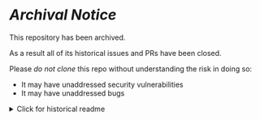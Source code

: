 # ***Archival Notice***
This repository has been archived.

As a result all of its historical issues and PRs have been closed.

Please *do not clone* this repo without understanding the risk in doing so:
- It may have unaddressed security vulnerabilities
- It may have unaddressed bugs

<details>
   <summary>Click for historical readme</summary>

# tap-listrak

This is a [Singer](https://singer.io) tap that produces JSON-formatted data
following the [Singer
spec](https://github.com/singer-io/getting-started/blob/master/SPEC.md).

This tap:

- Pulls raw data from the [Listrak SOAP
  API](https://webservices.listrak.com/SoapWSDL.aspx)
- Extracts the following resources:
  - [Lists](https://webservices.listrak.com/v31/IntegrationService.asmx?op=GetContactListCollection)
  - [Messages](https://webservices.listrak.com/v31/IntegrationService.asmx?op=ReportListMessageActivity)
  - [Message Clicks](https://webservices.listrak.com/v31/IntegrationService.asmx?op=ReportRangeMessageContactClick)
  - [Message Opens](https://webservices.listrak.com/v31/IntegrationService.asmx?op=ReportRangeMessageContactOpen)
  - [Message Reads](https://webservices.listrak.com/v31/IntegrationService.asmx?op=ReportRangeMessageContactRead)
  - [Message Sends](https://webservices.listrak.com/v31/IntegrationService.asmx?op=ReportMessageContactSent)
  - [Message Bounces](https://webservices.listrak.com/v31/IntegrationService.asmx?op=ReportRangeMessageContactBounces)
  - [Message Unsubscribes](https://webservices.listrak.com/v31/IntegrationService.asmx?op=ReportRangeMessageContactRemoval)
  - [Subscribed Contacts](https://webservices.listrak.com/v31/IntegrationService.asmx?op=ReportRangeSubscribedContacts)
- Outputs the schema for each resource
- Incrementally pulls data based on the input state


## Quick Start

1. Install

    pip install tap-listrak

2. Create the config file

   You must create a JSON configuration file that looks like this:

   ```json
   {
     &quot;start_date&quot;: &quot;2010-01-01&quot;,
     &quot;username&quot;: &quot;your-listrak-username&quot;,
     &quot;password&quot;: &quot;your-listrak-password&quot;
   }
   ```

   The `start_date` is the date at which the tap will begin pulling data. The
   Listrak API uses a form of HTTP Basic Authentication, meaning the username
   and password you use to login to Listrak must be provided.

4. Run the Tap in Discovery Mode

    tap-listrak -c config.json -d

   See the Singer docs on discovery mode
   [here](https://github.com/singer-io/getting-started/blob/master/BEST_PRACTICES.md#discover-mode-and-connection-checks).

5. Run the Tap in Sync Mode

    tap-listrak -c config.json -p catalog-file.json

## Stream Dependencies

You must select the `lists` stream in order for any others to sync. The
`messages` and `subscribed_contacts` contacts stream depend directly on the
data fetched by the `lists` stream.

Additionally, the `messages` stream must be selected for any of the `message_*`
streams to function, as those streams depend on the data fetched by `messages`.

`lists` and `messages` are selected by default.

## Notes on Bookmarking

Due to the dependency structure of the Listrak API, we cannot avoid pulling all
`lists` and `messages` during every run of the tap. An example of why: a
message that was created in 2015 could theoretically have been opened by a
contact in 2017.

This means if you have a very large number of messages, they will be synced
every run. You could avoid this by running an initial sync using an older
`start_date` in your config and then update `start_date` to something more
recent. This will result in only messages created since `start_date` to be
synced, but it also means any `message_sends`, `message_opens`, etc. for
messages created before this `start_date` will not be synced.

---

Copyright &amp;copy; 2017 Fishtown Analytics

